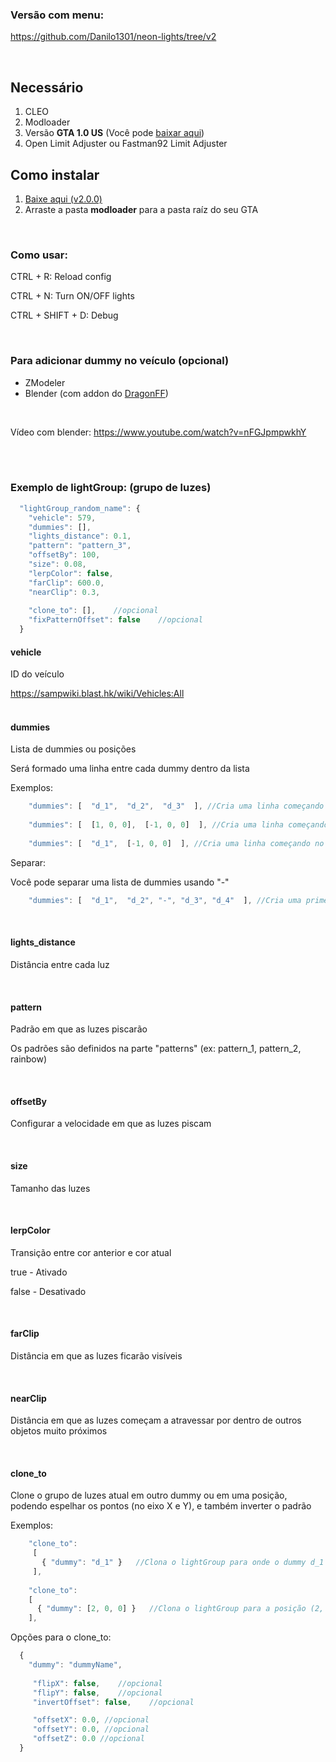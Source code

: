 ### Versão com menu:
https://github.com/Danilo1301/neon-lights/tree/v2

<br>

## Necessário
1. CLEO
2. Modloader
3. Versão **GTA 1.0 US** (Você pode [baixar aqui](http://miscellaneous-c.blogspot.com/2016/04/crack-gta-sa-v10-us-hoodlum-no-cd-fixed.html))
4. Open Limit Adjuster ou Fastman92 Limit Adjuster

## Como instalar
1. [Baixe aqui (v2.0.0)](https://github.com/Danilo1301/neon-lights/releases/download/v2.0.0/NeonLights.v2.0.0.zip)
2. Arraste a pasta **modloader** para a pasta raíz do seu GTA

<br>

### Como usar:
<p>CTRL + R: Reload config</p>
<p>CTRL + N: Turn ON/OFF lights</p>
<p>CTRL + SHIFT + D: Debug</p>

<br>

### Para adicionar dummy no veículo (opcional)
* ZModeler
* Blender (com addon do [DragonFF](https://gtaforums.com/topic/925364-dragonff-blender-gta-io))

<br>

Vídeo com blender: https://www.youtube.com/watch?v=nFGJpmpwkhY

<br>
<br>

### Exemplo de lightGroup: (grupo de luzes)

```js
  "lightGroup_random_name": {
    "vehicle": 579,
    "dummies": [],
    "lights_distance": 0.1,
    "pattern": "pattern_3",
    "offsetBy": 100,
    "size": 0.08,
    "lerpColor": false,
    "farClip": 600.0,
    "nearClip": 0.3,
    
    "clone_to": [],    //opcional
    "fixPatternOffset": false    //opcional
  }
```

#### vehicle
<p>ID do veículo</p>
<a href="https://sampwiki.blast.hk/wiki/Vehicles:All">https://sampwiki.blast.hk/wiki/Vehicles:All</a>

<br>
<br>

#### dummies
<p>Lista de dummies ou posições</p>
<p>Será formado uma linha entre cada dummy dentro da lista</p>
<p>Exemplos:</p>

```JavaScript
    "dummies": [  "d_1",  "d_2",  "d_3"  ], //Cria uma linha começando no dummy d_1, passando pelo d_2 e terminando no d_3
    
    "dummies": [  [1, 0, 0],  [-1, 0, 0]  ], //Cria uma linha começando na esquerda (x= 1), terminando na direita (x= -1)
    
    "dummies": [  "d_1",  [-1, 0, 0]  ], //Cria uma linha começando no dummy d_1, terminando na direita (x= -1)
```

<p>Separar:</p>
<p>Você pode separar uma lista de dummies usando "-"</p>

```JavaScript
    "dummies": [  "d_1",  "d_2", "-", "d_3", "d_4"  ], //Cria uma primeira linha começando no dummy d_1 e terminando no d_2, e cria uma segunda linha começando no dummy d_3 e terminando no d_4
```

<br>

#### lights_distance
<p>Distância entre cada luz</p>

<br>

#### pattern
<p>Padrão em que as luzes piscarão</p>
<p>Os padrões são definidos na parte "patterns" (ex: pattern_1, pattern_2, rainbow)</p>

<br>

#### offsetBy
<p>Configurar a velocidade em que as luzes piscam</p>

<br>

#### size
<p>Tamanho das luzes</p>

<br>

#### lerpColor
<p>Transição entre cor anterior e cor atual</p>
<p>true - Ativado</p>
<p>false - Desativado</p>

<br>

#### farClip
<p>Distância em que as luzes ficarão visíveis</p>

<br>

#### nearClip
<p>Distância em que as luzes começam a atravessar por dentro de outros objetos muito próximos</p>

<br>


#### clone_to
<p>Clone o grupo de luzes atual em outro dummy ou em uma posição, podendo espelhar os pontos (no eixo X e Y), e também inverter o padrão</p>
<p>Exemplos:</p>

```JavaScript
    "clone_to":
     [
       { "dummy": "d_1" }   //Clona o lightGroup para onde o dummy d_1 está localizado
     ],
    
    "clone_to":
    [
      { "dummy": [2, 0, 0] }   //Clona o lightGroup para a posição (2, 0, 0)
    ],
```

Opções para o clone_to:

```JavaScript
  {
    "dummy": "dummyName",
    
     "flipX": false,    //opcional
     "flipY": false,    //opcional
     "invertOffset": false,    //opcional

     "offsetX": 0.0, //opcional
     "offsetY": 0.0, //opcional
     "offsetZ": 0.0 //opcional
  }
```
